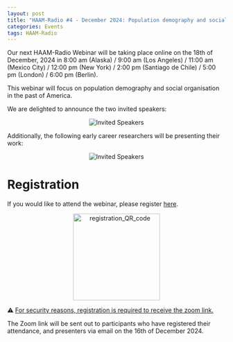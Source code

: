 ```yaml
---
layout: post
title: "HAAM-Radio #4 - December 2024: Population demography and social organisations in the past of the America"
categories: Events
tags: HAAM-Radio
---
```


Our next HAAM-Radio Webinar will be taking place online on the 18th of December, 2024 in 8:00 am (Alaska) / 9:00 am (Los Angeles) / 11:00 am (Mexico City) / 12:00 pm (New York) / 2:00 pm (Santiago de Chile) / 5:00 pm (London) / 6:00 pm (Berlin). 
 
This webinar will focus on population demography and social organisation in the past of America. 

We are delighted to announce the two invited speakers:

<p  align="middle">
<img src="{{ "assets/media/event_images/2024-12-12-event/Invited_Speakers_Dec24.png" / relative_url }}" alt="Invited Speakers" >
</p>

Additionally, the following early career researchers will be presenting their work:
<p  align="middle">
<img src="{{ "assets/media/event_images/2024-12-12-event/ECR_Speakers_Dec24.png" / relative_url }}" alt="Invited Speakers" >
</p>


# Registration 

If you would like to attend the webinar, please register [here](https://forms.gle/6sL5X9VQE1L6Z1ZHA). 

<p  align="middle">
<a href="https://forms.gle/6sL5X9VQE1L6Z1ZHA"><img src="{{ "assets/media/event_images/2024-12-12-event/registration_QR_code.png" / relative_url }}" alt="registration_QR_code" width="200px" height="200px" ></a>
</p>

⚠️ <u>For security reasons, registration is required to receive the zoom link.</u>

The Zoom link will be sent out to participants who have registered their attendance, and presenters via email on the 16th of December 2024.